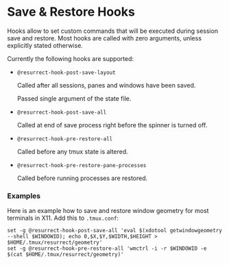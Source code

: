 # Save & Restore Hooks

Hooks allow to set custom commands that will be executed during session save
and restore. Most hooks are called with zero arguments, unless explicitly
stated otherwise.

Currently the following hooks are supported:

- `@resurrect-hook-post-save-layout`

  Called after all sessions, panes and windows have been saved.

  Passed single argument of the state file.

- `@resurrect-hook-post-save-all`

  Called at end of save process right before the spinner is turned off.

- `@resurrect-hook-pre-restore-all`

  Called before any tmux state is altered.

- `@resurrect-hook-pre-restore-pane-processes`

  Called before running processes are restored.

### Examples

Here is an example how to save and restore window geometry for most terminals in X11.
Add this to `.tmux.conf`:

    set -g @resurrect-hook-post-save-all 'eval $(xdotool getwindowgeometry --shell $WINDOWID); echo 0,$X,$Y,$WIDTH,$HEIGHT > $HOME/.tmux/resurrect/geometry'
    set -g @resurrect-hook-pre-restore-all 'wmctrl -i -r $WINDOWID -e $(cat $HOME/.tmux/resurrect/geometry)'
